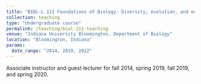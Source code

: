 ```yaml
---
title: "BIOL-L 111 Foundations of Biology: Diversity, evolution, and ecology."
collection: teaching
type: "Undergraduate course"
permalink: /teaching/biol-111-teaching
venue: "Indiana University Bloomington, Department of Biology"
location: "Bloomington, Indiana"
params:
  date_range: "2014, 2019, 2022"
---
```



Associate instructor and guest lecturer for fall 2014, spring 2019, fall 2019, and spring 2020.
